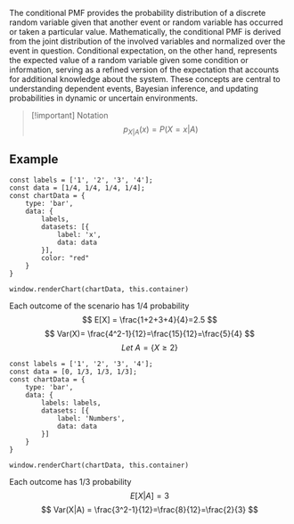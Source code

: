 The conditional PMF provides the probability distribution of a discrete random variable given that another event or random variable has occurred or taken a particular value. Mathematically, the conditional PMF is derived from the joint distribution of the involved variables and normalized over the event in question. Conditional expectation, on the other hand, represents the expected value of a random variable given some condition or information, serving as a refined version of the expectation that accounts for additional knowledge about the system. These concepts are central to understanding dependent events, Bayesian inference, and updating probabilities in dynamic or uncertain environments.

>[!important]  Notation
>$$p_{X|A}(x) = P(X=x | A)$$

## Example
```dataviewjs
const labels = ['1', '2', '3', '4'];
const data = [1/4, 1/4, 1/4, 1/4];
const chartData = {  
    type: 'bar',
    data: {
        labels,
        datasets: [{
            label: 'x',
            data: data
        }],
        color: "red"
    }
}

window.renderChart(chartData, this.container)
```
Each outcome of the scenario has 1/4 probability
$$
E[X] = \frac{1+2+3+4}{4}=2.5
$$
$$
Var(X)= \frac{4^2-1}{12}=\frac{15}{12}=\frac{5}{4}
$$
$$
Let\ A=\{X\geq 2\}
$$
```dataviewjs
const labels = ['1', '2', '3', '4'];
const data = [0, 1/3, 1/3, 1/3];
const chartData = {  
    type: 'bar',
    data: {
        labels: labels,
        datasets: [{
            label: 'Numbers',
            data: data
        }]
    }
}

window.renderChart(chartData, this.container)
```

Each outcome has 1/3 probability
$$
E[X|A]=3
$$
$$
Var(X|A) = \frac{3^2-1}{12}=\frac{8}{12}=\frac{2}{3}
$$
